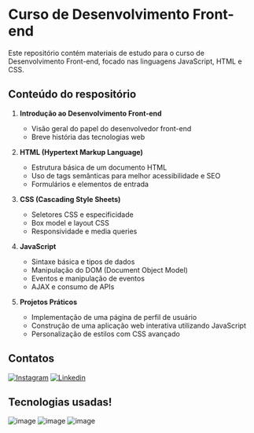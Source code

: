 # Curso de Desenvolvimento Front-end

Este repositório contém materiais de estudo para o curso de Desenvolvimento Front-end, focado nas linguagens JavaScript, HTML e CSS.

## Conteúdo do respositório

1. **Introdução ao Desenvolvimento Front-end**
   - Visão geral do papel do desenvolvedor front-end
   - Breve história das tecnologias web

2. **HTML (Hypertext Markup Language)**
   - Estrutura básica de um documento HTML
   - Uso de tags semânticas para melhor acessibilidade e SEO
   - Formulários e elementos de entrada

3. **CSS (Cascading Style Sheets)**
   - Seletores CSS e especificidade
   - Box model e layout CSS
   - Responsividade e media queries

4. **JavaScript**
   - Sintaxe básica e tipos de dados
   - Manipulação do DOM (Document Object Model)
   - Eventos e manipulação de eventos
   - AJAX e consumo de APIs

5. **Projetos Práticos**
   - Implementação de uma página de perfil de usuário
   - Construção de uma aplicação web interativa utilizando JavaScript
   - Personalização de estilos com CSS avançado

## Contatos

[![Instagram](https://img.shields.io/badge/Instagram-E4405F?style=for-the-badge&logo=instagram&logoColor=white)](https://www.instagram.com/lucas.beraldii/) 
[![Linkedin](https://img.shields.io/badge/LinkedIn-0077B5?style=for-the-badge&logo=linkedin&logoColor=white)](https://www.linkedin.com/in/lucas-beraldi-b632a614b/)


## Tecnologias usadas!
![image](https://img.shields.io/badge/JavaScript-323330?style=for-the-badge&logo=javascript&logoColor=F7DF1E)
![image](https://img.shields.io/badge/CSS3-1572B6?style=for-the-badge&logo=css3&logoColor=white)
![image](https://img.shields.io/badge/HTML5-E34F26?style=for-the-badge&logo=html5&logoColor=white)